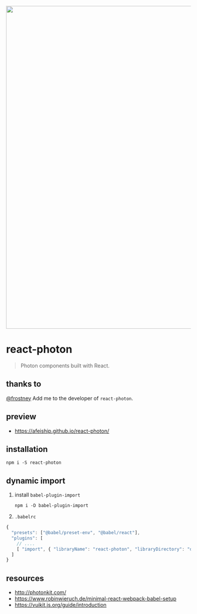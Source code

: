 <p align="center">
  <a href="https://afeiship.github.io/react-photon/">
    <img width="880" src="https://tva1.sinaimg.cn/large/006tNbRwgy1ga9bbq307mj31070u0naa.jpg">
  </a>
</p>


# react-photon
> Photon components built with React.

## thanks to
[@frostney](https://github.com/frostney) Add me to the developer of `react-photon`.

## preview
- https://afeiship.github.io/react-photon/

## installation
```shell
npm i -S react-photon
```

## dynamic import
1. install `babel-plugin-import`

   ```shell
   npm i -D babel-plugin-import
   ```
2. `.babelrc`

  ```js
  {
    "presets": ["@babel/preset-env", "@babel/react"],
    "plugins": [
      // ....
      [ "import", { "libraryName": "react-photon", "libraryDirectory": "dist/lib" } ]
    ]
  }
  ```

## resources
- http://photonkit.com/
- https://www.robinwieruch.de/minimal-react-webpack-babel-setup
- https://vuikit.js.org/guide/introduction
